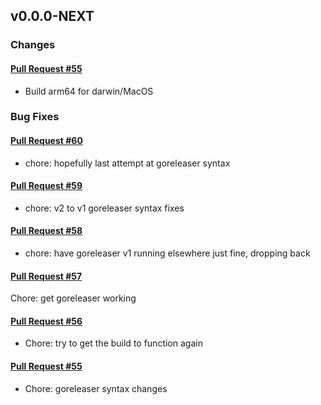 ## v0.0.0-NEXT

### Changes

#### [Pull Request #55](https://github.com/Maahsome/ktrouble/pull/55)

- Build arm64 for darwin/MacOS


### Bug Fixes

#### [Pull Request #60](https://github.com/Maahsome/ktrouble/pull/60)

- chore: hopefully last attempt at goreleaser syntax

#### [Pull Request #59](https://github.com/Maahsome/ktrouble/pull/59)

- chore: v2 to v1 goreleaser syntax fixes

#### [Pull Request #58](https://github.com/Maahsome/ktrouble/pull/58)

- chore: have goreleaser v1 running elsewhere just fine, dropping back

#### [Pull Request #57](https://github.com/Maahsome/ktrouble/pull/57)

Chore: get goreleaser working

#### [Pull Request #56](https://github.com/Maahsome/ktrouble/pull/56)

- Chore: try to get the build to function again

#### [Pull Request #55](https://github.com/Maahsome/ktrouble/pull/55)

- Chore: goreleaser syntax changes

